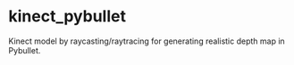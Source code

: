 # kinect_pybullet
Kinect model by raycasting/raytracing for generating realistic depth map in Pybullet.
